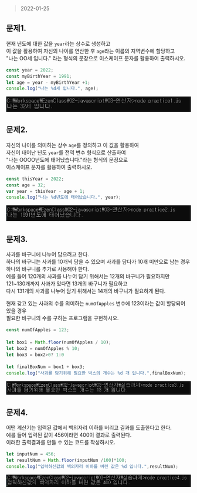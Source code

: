 >2022-01-25
## 문제1.
현재 년도에 대한 값을 `year`라는 상수로 생성하고   
이 값을 활용하여 자신의 나이를 연산한 후 `age`라는 이름의 지역변수에 할당하고   
"나는 OO세 입니다." 라는 형식의 문장으로 이스케이프 문자를 활용하여 출력하시오.

```javascript
const year = 2022;
const myBirthYear = 1991;
let age = year - myBirthYear +1;
console.log("나는 %d세 입니다.", age);
```
![문제1결과](./../res/practice1.png)

## 문제2.
자신의 나이를 의미하는 상수 `age`를 정의하고 이 값을 활용하여   
자신이 태어난 년도 `year`를 전역 변수 형식으로 산출하여   
"나는 OOOO년도에 태어났습니다."라는 형식의 문장으로   
이스케이프 문자를 활용하여 출력하시오.

```javascript
const thisYear = 2022;
const age = 32;
var year = thisYear - age + 1;
console.log("나는 %d년도에 태어났습니다.", year);
```
![문제2결과](./../res/practice2.png)

## 문제3.
사과를 바구니에 나누어 담으려고 한다.   
하나의 바구니는 사과를 10개씩 담을 수 있으며 사과를 담다가 10개 미만으로 남는 경우 하나의 바구니를 추가로 사용해야 한다.   
예를 들어 120개의 사과를 나누어 담기 위해서는 12개의 바구니가 필요하지만   
121~130개까지 사과가 있다면 13개의 바구니가 필요하고   
다시 131개의 사과를 나누어 담기 위해서는 14개의 바구니가 필요하게 된다.

현재 갖고 있는 사과의 수를 의미하는 `numOfApples` 변수에 123이라는 값이 할당되어 있을 경우   
필요한 바구니의 수를 구하는 프로그램을 구현하시오.

```javascript
const numOfApples = 123;

let box1 = Math.floor(numOfApples / 10);
let box2 = numOfApples % 10;
let box3 = box2>0? 1:0

let finalBoxNum = box1 + box3;
console.log("사과를 담기위해 필요한 박스의 개수는 %d 개 입니다.",finalBoxNum);
```
![문제3결과](../res/practice3.png)

## 문제4.

어떤 계산기는 입력된 값에서 백의자리 이하를 버리고 결과를 도출한다고 한다.   
예를 들어 입력된 값이 456이라면 400이 결과로 출력된다.   
이러한 출력결과를 만들 수 있는 코드를 작성하시오.

```javascript
let inputNum = 456;
let resultNum = Math.floor(inputNum /100)*100;
console.log("입력하신값의 백의자리 이하를 버린 값은 %d 입니다.",resultNum);
```
![문제4결과](../res/practice4.png)
